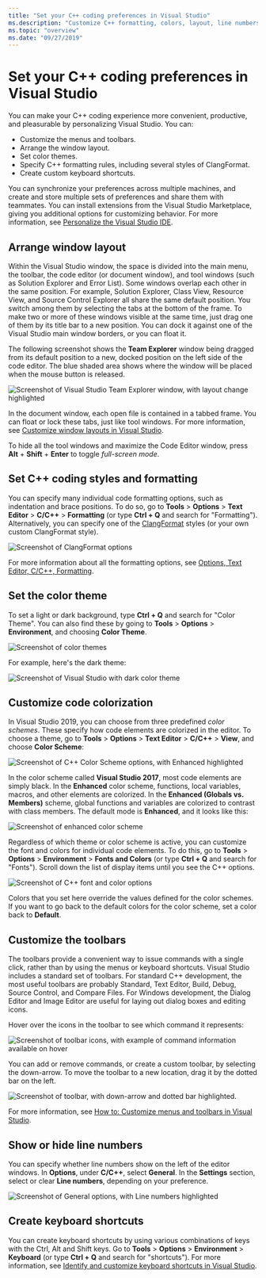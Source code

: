 ```yaml
---
title: "Set your C++ coding preferences in Visual Studio"
ms.description: "Customize C++ formatting, colors, layout, line numbers, and menus in the Visual Studio IDE."
ms.topic: "overview"
ms.date: "09/27/2019"
---
```


# Set your C++ coding preferences in Visual Studio

You can make your C++ coding experience more convenient, productive, and pleasurable by personalizing Visual Studio. You can:

- Customize the menus and toolbars.
- Arrange the window layout.
- Set color themes.
- Specify C++ formatting rules, including several styles of ClangFormat.
- Create custom keyboard shortcuts.

You can synchronize your preferences across multiple machines, and create and store multiple sets of preferences and share them with teammates. You can install extensions from the Visual Studio Marketplace, giving you additional options for customizing behavior. For more information, see [Personalize the Visual Studio IDE](/visualstudio/ide/personalizing-the-visual-studio-ide).

## Arrange window layout

Within the Visual Studio window, the space is divided into the main menu, the toolbar, the code editor (or document window), and tool windows (such as Solution Explorer and Error List). Some windows overlap each other in the same position. For example, Solution Explorer, Class View, Resource View, and Source Control Explorer all share the same default position. You switch among them by selecting the tabs at the bottom of the frame. To make two or more of these windows visible at the same time, just drag one of them by its title bar to a new position. You can dock it against one of the Visual Studio main window borders, or you can float it.

The following screenshot shows the **Team Explorer** window being dragged from its default position to a new, docked position on the left side of the code editor. The blue shaded area shows where the window will be placed when the mouse button is released.

![Screenshot of Visual Studio Team Explorer window, with layout change highlighted](media/window-layout-move-team-explorer.png)

In the document window, each open file is contained in a tabbed frame. You can float or lock these tabs, just like tool windows. For more information, see [Customize window layouts in Visual Studio](/visualstudio/ide/customizing-window-layouts-in-visual-studio).

To hide all the tool windows and maximize the Code Editor window, press **Alt** + **Shift** + **Enter** to toggle *full-screen mode*.

## Set C++ coding styles and formatting

You can specify many individual code formatting options, such as indentation and brace positions. To do so, go to **Tools** > **Options** > **Text Editor** > **C/C++** > **Formatting** (or type **Ctrl + Q** and search for "Formatting"). Alternatively, you can specify one of the [ClangFormat](https://clang.llvm.org/docs/ClangFormat.html) styles (or your own custom ClangFormat style).

![Screenshot of ClangFormat options](media/clang-format-ide.png)

For more information about all the formatting options, see [Options, Text Editor, C/C++, Formatting](/visualstudio/ide/reference/options-text-editor-c-cpp-formatting).

## Set the color theme

To set a light or dark background, type **Ctrl + Q** and search for "Color Theme". You can also find these by going to **Tools** > **Options** > **Environment**, and choosing **Color Theme**.

![Screenshot of color themes](media/tools-options-color-theme.png)

For example, here's the dark theme:

![Screenshot of Visual Studio with dark color theme](media/tools-options-dark-theme.png)

## Customize code colorization

In Visual Studio 2019, you can choose from three predefined *color schemes*. These specify how code elements are colorized in the editor. To choose a theme, go to **Tools** > **Options** > **Text Editor** > **C/C++** > **View**, and choose **Color Scheme**:

![Screenshot of C++ Color Scheme options, with Enhanced highlighted](media/color-schemes.png)

In the color scheme called **Visual Studio 2017**, most code elements are simply black. In the **Enhanced** color scheme, functions, local variables, macros, and other elements are colorized. In the **Enhanced (Globals vs. Members)** scheme, global functions and variables are colorized to contrast with class members. The default mode is **Enhanced**, and it looks like this:

![Screenshot of enhanced color scheme](media/color-scheme-enhanced.png)

Regardless of which theme or color scheme is active, you can customize the font and colors for individual code elements. To do this, go to **Tools** > **Options** > **Environment** > **Fonts and Colors** (or type **Ctrl + Q** and search for "Fonts"). Scroll down the list of display items until you see the C++ options.

![Screenshot of C++ font and color options](media/tools-options-cpp-colors.png)

Colors that you set here override the values defined for the color schemes. If you want to go back to the default colors for the color scheme, set a color back to **Default**.

## Customize the toolbars

The toolbars provide a convenient way to issue commands with a single click, rather than by using the menus or keyboard shortcuts. Visual Studio includes a standard set of toolbars. For standard C++ development, the most useful toolbars are probably Standard, Text Editor, Build, Debug, Source Control, and Compare Files. For Windows development, the Dialog Editor and Image Editor are useful for laying out dialog boxes and editing icons.

Hover over the icons in the toolbar to see which command it represents:

![Screenshot of toolbar icons, with example of command information available on hover](media/toolbar-mouse-hover.png)

You can add or remove commands, or create a custom toolbar, by selecting the down-arrow. To move the toolbar to a new location, drag it by the dotted bar on the left.

![Screenshot of toolbar, with down-arrow and dotted bar highlighted](media/toolbar-move-edit.png).

For more information, see [How to: Customize menus and toolbars in Visual Studio](/visualstudio/ide/how-to-customize-menus-and-toolbars-in-visual-studio).

## Show or hide line numbers

You can specify whether line numbers show on the left of the editor windows. In **Options**, under **C/C++**, select **General**. In the **Settings** section, select or clear **Line numbers**, depending on your preference.

![Screenshot of General options, with Line numbers highlighted](media/tools-options-line-numbers.png)

## Create keyboard shortcuts

You can create keyboard shortcuts by using various combinations of keys with the Ctrl, Alt and Shift keys. Go to **Tools** > **Options** > **Environment** > **Keyboard** (or type **Ctrl + Q** and search for "shortcuts"). For more information, see [Identify and customize keyboard shortcuts in Visual Studio](/visualstudio/ide/identifying-and-customizing-keyboard-shortcuts-in-visual-studio).
